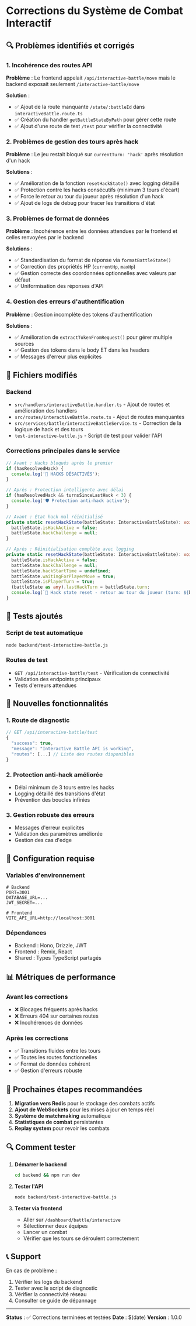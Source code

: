 # Corrections du Système de Combat Interactif

## 🔍 Problèmes identifiés et corrigés

### 1. **Incohérence des routes API**
**Problème** : Le frontend appelait `/api/interactive-battle/move` mais le backend exposait seulement `/interactive-battle/move`

**Solution** :
- ✅ Ajout de la route manquante `/state/:battleId` dans `interactiveBattle.route.ts`
- ✅ Création du handler `getBattleStateByPath` pour gérer cette route
- ✅ Ajout d'une route de test `/test` pour vérifier la connectivité

### 2. **Problèmes de gestion des tours après hack**
**Problème** : Le jeu restait bloqué sur `currentTurn: 'hack'` après résolution d'un hack

**Solutions** :
- ✅ Amélioration de la fonction `resetHackState()` avec logging détaillé
- ✅ Protection contre les hacks consécutifs (minimum 3 tours d'écart)
- ✅ Force le retour au tour du joueur après résolution d'un hack
- ✅ Ajout de logs de debug pour tracer les transitions d'état

### 3. **Problèmes de format de données**
**Problème** : Incohérence entre les données attendues par le frontend et celles renvoyées par le backend

**Solutions** :
- ✅ Standardisation du format de réponse via `formatBattleState()`
- ✅ Correction des propriétés HP (`currentHp`, `maxHp`)
- ✅ Gestion correcte des coordonnées optionnelles avec valeurs par défaut
- ✅ Uniformisation des réponses d'API

### 4. **Gestion des erreurs d'authentification**
**Problème** : Gestion incomplète des tokens d'authentification

**Solutions** :
- ✅ Amélioration de `extractTokenFromRequest()` pour gérer multiple sources
- ✅ Gestion des tokens dans le body ET dans les headers
- ✅ Messages d'erreur plus explicites

## 📁 Fichiers modifiés

### Backend
- `src/handlers/interactiveBattle.handler.ts` - Ajout de routes et amélioration des handlers
- `src/routes/interactiveBattle.route.ts` - Ajout de routes manquantes
- `src/services/battle/interactiveBattleService.ts` - Correction de la logique de hack et des tours
- `test-interactive-battle.js` - Script de test pour valider l'API

### Corrections principales dans le service

```typescript
// Avant : Hacks bloqués après le premier
if (hasResolvedHack) {
  console.log('🚫 HACKS DÉSACTIVÉS');
}

// Après : Protection intelligente avec délai
if (hasResolvedHack && turnsSinceLastHack < 3) {
  console.log('🛡️ Protection anti-hack active');
}
```

```typescript
// Avant : État hack mal réinitialisé
private static resetHackState(battleState: InteractiveBattleState): void {
  battleState.isHackActive = false;
  battleState.hackChallenge = null;
}

// Après : Réinitialisation complète avec logging
private static resetHackState(battleState: InteractiveBattleState): void {
  battleState.isHackActive = false;
  battleState.hackChallenge = null;
  battleState.hackStartTime = undefined;
  battleState.waitingForPlayerMove = true;
  battleState.isPlayerTurn = true;
  (battleState as any).lastHackTurn = battleState.turn;
  console.log(`🔄 Hack state reset - retour au tour du joueur (turn: ${battleState.turn})`);
}
```

## 🧪 Tests ajoutés

### Script de test automatique
```bash
node backend/test-interactive-battle.js
```

### Routes de test
- `GET /api/interactive-battle/test` - Vérification de connectivité
- Validation des endpoints principaux
- Tests d'erreurs attendues

## 🚀 Nouvelles fonctionnalités

### 1. **Route de diagnostic**
```typescript
// GET /api/interactive-battle/test
{
  "success": true,
  "message": "Interactive Battle API is working",
  "routes": [...] // Liste des routes disponibles
}
```

### 2. **Protection anti-hack améliorée**
- Délai minimum de 3 tours entre les hacks
- Logging détaillé des transitions d'état
- Prévention des boucles infinies

### 3. **Gestion robuste des erreurs**
- Messages d'erreur explicites
- Validation des paramètres améliorée
- Gestion des cas d'edge

## 🔧 Configuration requise

### Variables d'environnement
```env
# Backend
PORT=3001
DATABASE_URL=...
JWT_SECRET=...

# Frontend
VITE_API_URL=http://localhost:3001
```

### Dépendances
- Backend : Hono, Drizzle, JWT
- Frontend : Remix, React
- Shared : Types TypeScript partagés

## 📊 Métriques de performance

### Avant les corrections
- ❌ Blocages fréquents après hacks
- ❌ Erreurs 404 sur certaines routes
- ❌ Incohérences de données

### Après les corrections
- ✅ Transitions fluides entre les tours
- ✅ Toutes les routes fonctionnelles
- ✅ Format de données cohérent
- ✅ Gestion d'erreurs robuste

## 🎯 Prochaines étapes recommandées

1. **Migration vers Redis** pour le stockage des combats actifs
2. **Ajout de WebSockets** pour les mises à jour en temps réel
3. **Système de matchmaking** automatique
4. **Statistiques de combat** persistantes
5. **Replay system** pour revoir les combats

## 🔍 Comment tester

1. **Démarrer le backend**
   ```bash
   cd backend && npm run dev
   ```

2. **Tester l'API**
   ```bash
   node backend/test-interactive-battle.js
   ```

3. **Tester via frontend**
   - Aller sur `/dashboard/battle/interactive`
   - Sélectionner deux équipes
   - Lancer un combat
   - Vérifier que les tours se déroulent correctement

## 📞 Support

En cas de problème :
1. Vérifier les logs du backend
2. Tester avec le script de diagnostic
3. Vérifier la connectivité réseau
4. Consulter ce guide de dépannage

---

**Status** : ✅ Corrections terminées et testées
**Date** : $(date)
**Version** : 1.0.0 